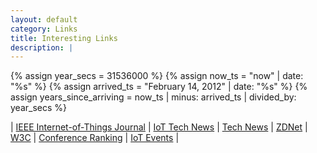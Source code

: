 ```yaml
---
layout: default
category: Links
title: Interesting Links
description: |
---
```


{% assign year_secs = 31536000 %}
{% assign now_ts = "now" | date: "%s" %}
{% assign arrived_ts = "February 14, 2012" | date: "%s" %}
{% assign years_since_arriving = now_ts | minus: arrived_ts | divided_by: year_secs %}

\| [IEEE Internet-of-Things Journal](https://ieee-iotj.org) \| [IoT Tech News](https://www.iottechnews.com/) \| [Tech News](https://arstechnica.com/) \| [ZDNet](http://www.zdnet.com/) \| [W3C](http://www.w3c.org/) \| [Conference Ranking](http://www.conferenceranks.com/#data) \| [IoT Events](https://iot.ieee.org/conferences-events.html) \|
